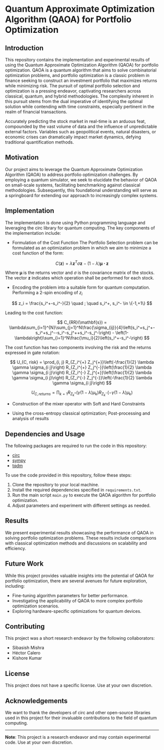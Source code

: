 # Quantum Approximate Optimization Algorithm (QAOA) for Portfolio Optimization


## Introduction

This repository contains the implementation and experimental results of using the Quantum Approximate Optimization Algorithm (QAOA) for portfolio optimization. 
QAOA is a quantum algorithm that aims to solve combinatorial optimization problems, and portfolio optimization is a classic problem in finance seeking to construct an investment portfolio that maximizes returns while minimizing risk. 
The pursuit of optimal portfolio selection and optimization is a pressing endeavor, captivating researchers across classical, quantum, and hybrid methodologies. 
The complexity inherent in this pursuit stems from the dual imperative of identifying the optimal solution while contending with time constraints, especially pertinent in the realm of financial transactions.


Accurately predicting the stock market in real-time is an arduous feat, compounded by the vast volume of data and the influence of unpredictable external factors. 
Variables such as geopolitical events, natural disasters, or economic crises can dramatically impact market dynamics, defying traditional quantification methods.

## Motivation

Our project aims to leverage the Quantum Approximate Optimization Algorithm (QAOA) to address portfolio optimization challenges. 
By employing a quantum simulator, we seek to elucidate the behavior of QAOA on small-scale systems, facilitating benchmarking against classical methodologies. 
Subsequently, this foundational understanding will serve as a springboard for extending our approach to increasingly complex systems.

## Implementation

The implementation is done using Python programming language and leveraging the circ library for quantum computing. The key components of the implementation include:

- Formulation of the Cost Function
The Portfolio Selection problem can be formulated as an optimization problem in which we aim to minimize a cost function of the form:

$$
C(\mathbf{z}) = \lambda\mathbf{z}^T\sigma\mathbf{z}-(1-\lambda)\mathbf{\mu \cdot z}
$$

Where $\mathbf{\mu}$ is the returns vector and $\sigma$ is the covariance matrix of the stocks. The vector $\mathbf{z}$ indicates which operation shall be performed for each stock.

- Encoding the problem into a suitable form for quantum computation.
Performing a 2-spin encoding of $z_i$

$$
z_i = \frac{s_i^+-s_i^-}{2} \quad ; \quad s_i^+, s_i^- \in \{-1,+1\}
$$

Leading to the cost function:

$$
C_{RR}(\mathbf{s}) = \lambda\sum_{i=1}^{N}\sum_{j=1}^N\frac{\sigma_{ij}}{4}\left(s_i^+s_j^+-s_i^+s_j^--s_i^-s_j^++s_i^-s_j^-\right) 
    - \left(1-\lambda\right)\sum_{i=1}^N\frac{\mu_i}{2}\left(s_i^+-s_i^-\right)
$$

The cost function has two components involving the risk and the returns expressed in gate notation:

$$
U_{C, risk} = \prod_{i, j} R_{Z_i^{+} Z_j^{+}}\left(-\frac{1}{2} \lambda \gamma \sigma_{i j}\right) R_{Z_i^{+} Z_j^{-}}\left(\frac{1}{2} \lambda \gamma \sigma_{i j}\right) R_{Z_i^{-} Z_j^{+}}\left(\frac{1}{2} \lambda \gamma \sigma_{i j}\right) R_{Z_i^{-} Z_j^{-}}\left(-\frac{1}{2} \lambda \gamma \sigma_{i j}\right)
$$

$$
U_{C, returns} = \prod_{k=1}R_{Z_k^+}\left(\gamma(1-\lambda) \mu_{\mathrm{k}}\right)R_{Z_k^-}\left(-\gamma(1-\lambda) \mu_{\mathrm{k}}\right)
$$

- Construction of the mixer operator with Soft and Hard Constraints
<!---
Mixer Hamiltonian:

$$
B = \sum_{i=1}^N\sigma_i^x \quad \implies U_B(\beta) = e^{-i\beta H_M} = \prod_{i=1}^NR_X(2\beta) \quad \text{ (in gate notation)}
$$

QAOA with Soft constraints has the penalty function, which is added to the cost function for minimization:

$$
P(\mathbf{s})=\frac{A}{4}\left(s_i^{+} s_j^{+}-s_i^{+} s_j^{-}-s_i^{+} s_j^{+}+s_i^{-} s_j^{-}\right)-A D\left(s_j^{+}-s_j^{-}\right)+A D^2
$$

Where $A$ is the penalty scaling parameter, and $D$ is the net total of discrete lots to be invested.

For the implementation, with the hard constraints, the initialized state is:

$$
\left|\psi_0\right\rangle=(|01\rangle)^{\otimes D} \otimes\left(\frac{1}{\sqrt{2}}|00\rangle+\frac{1}{\sqrt{2}}|11\rangle\right)^{\otimes(N-D)}
$$

With the mixer operator:

$$
U(B, \beta) = U(B_{odd}, \beta)U(B_{even}, \beta)U(B_{last}, \beta)
$$

where,

$$
B_{\text {odd }} = \sum_{a \hspace{1mm} odd}^{N-1}\sigma_a^x\sigma_{a+1}^x + \sigma_a^y\sigma_{a+1}^y
$$

$$
B_{\text {even }} = \sum_{a\hspace{1mm}even}^{N}\sigma_a^x\sigma_{a+1}^x + \sigma_a^y\sigma_{a+1}^y
$$

$$
B_{\text {last }} = \left\{\begin{array}{l}\sigma_N^x \sigma_1^x+\sigma_N^y \sigma_1^y, N \text { odd } \\
I, N \text { even }\end{array}\right.
$$
-->

- Using the cross-entropy classical optimization; Post-processing and analysis of results

## Dependencies and Usage

The following packages are required to run the code in this repository:
- [circ](https://pypi.org/project/circ/)
- [sympy](https://pypi.org/project/sympy/)
- [tqdm](https://pypi.org/project/tqdm/)

To use the code provided in this repository, follow these steps:

1. Clone the repository to your local machine.
2. Install the required dependencies specified in `requirements.txt`.
3. Run the main script `main.py` to execute the QAOA algorithm for portfolio optimization.
4. Adjust parameters and experiment with different settings as needed.

## Results

We present experimental results showcasing the performance of QAOA in solving portfolio optimization problems. These results include comparisons with classical optimization methods and discussions on scalability and efficiency.

## Future Work

While this project provides valuable insights into the potential of QAOA for portfolio optimization, there are several avenues for future exploration, including:

- Fine-tuning algorithm parameters for better performance.
- Investigating the applicability of QAOA to more complex portfolio optimization scenarios.
- Exploring hardware-specific optimizations for quantum devices.

## Contributing

This project was a short research endeavor by the following collaborators:
- Sibasish Mishra
- Héctor Calero
- Kishore Kumar

## License

This project does not have a specific license. Use at your own discretion.

## Acknowledgements

We want to thank the developers of circ and other open-source libraries used in this project for their invaluable contributions to the field of quantum computing.

---

**Note**: This project is a research endeavor and may contain experimental code. Use at your own discretion.


